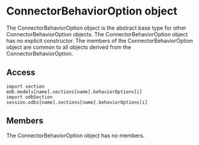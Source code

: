 # ConnectorBehaviorOption object

The ConnectorBehaviorOption object is the abstract base type for other ConnectorBehaviorOption objects. The ConnectorBehaviorOption object has no explicit constructor. The members of the ConnectorBehaviorOption object are common to all objects derived from the ConnectorBehaviorOption.

## Access

```
import section
mdb.models[name].sections[name].behaviorOptions[i]
import odbSection
session.odbs[name].sections[name].behaviorOptions[i]
```

## Members

The ConnectorBehaviorOption object has no members.
